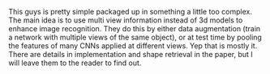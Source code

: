 This guys is pretty simple packaged up in something a little too complex. The main idea is to use multi view information instead of 3d models to enhance image recognition. They do this by either data augmentation (train a network with multiple views of the same object), or at test time by pooling the features of many CNNs applied at different views. Yep that is mostly it. There are details in implementation and shape retrieval in the paper, but I will leave them to the reader to find out. 
